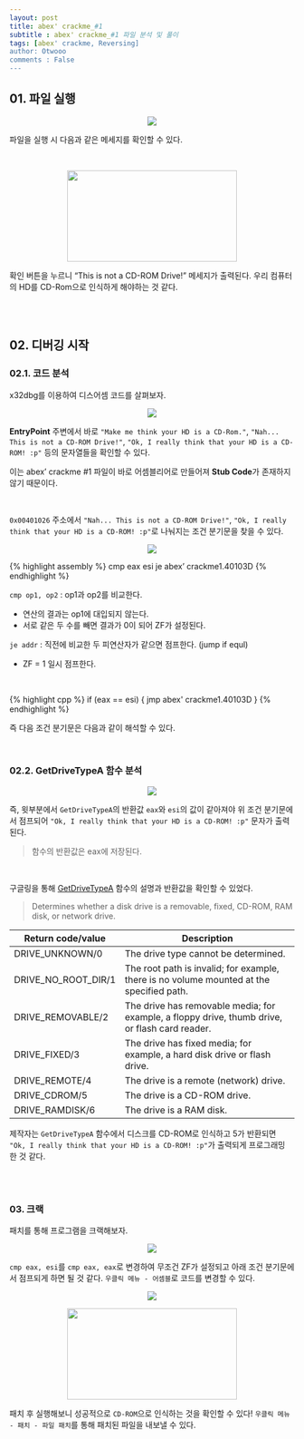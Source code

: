 ```yaml
---
layout: post
title: abex' crackme_#1 
subtitle : abex' crackme_#1 파일 분석 및 풀이
tags: [abex' crackme, Reversing]
author: Otwooo
comments : False
---
```


## 01. 파일 실행

<p align="center">
<img src="{{ site.baseurl }}assets\img\1_Untitled.jpg">
</p>

파일을 실행 시 다음과 같은 메세지를 확인할 수  있다.

<br>

<p align="center">
<img src="{{ site.baseurl }}assets\img\1_Untitled 1.png" height="161" width="300">
</p>

확인 버튼을 누르니 “This is not a CD-ROM Drive!” 메세지가 출력된다. 우리 컴퓨터의 HD를 CD-Rom으로 인식하게 해야하는 것 같다.


<br>
<br>


## 02. 디버깅 시작

### 02.1. 코드 분석

x32dbg를 이용하여 디스어셈 코드를 살펴보자.

<p align="center">
<img src="{{ site.baseurl }}assets\img\1_Untitled 2.png">
</p>

**EntryPoint** 주변에서 바로 `"Make me think your HD is a CD-Rom."`, `"Nah... This is not a CD-ROM Drive!"`, `"Ok, I really think that your HD is a CD-ROM! :p"` 등의 문자열들을 확인할 수 있다.

이는 abex’ crackme #1 파일이 바로 어셈블리어로 만들어져 **Stub Code**가 존재하지 않기 때문이다.

<br>

`0x00401026` 주소에서 `"Nah... This is not a CD-ROM Drive!"`, `"Ok, I really think that your HD is a CD-ROM! :p"`로 나눠지는 조건 분기문을 찾을 수 있다.

<p align="center">
<img src="{{ site.baseurl }}assets\img\1_Untitled 3.png">
</p>


{% highlight assembly %}
cmp eax esi 
je abex’ crackme1.40103D
{% endhighlight %}

`cmp op1, op2` : op1과 op2를 비교한다.

- 연산의 결과는 op1에 대입되지 않는다.
- 서로 같은 두 수를 빼면 결과가 0이 되어 ZF가 설정된다.

`je addr` : 직전에 비교한 두 피연산자가 같으면 점프한다. (jump if equl)

- ZF = 1 일시 점프한다.

<br>

{% highlight cpp %}
if (eax == esi) {
	jmp abex' crackme1.40103D 
}
{% endhighlight %}

즉 다음 조건 분기문은 다음과 같이 해석할 수 있다.

<br>

### 02.2. GetDriveTypeA 함수 분석

<p align="center">
<img src="{{ site.baseurl }}assets\img\1_Untitled 4.png">
</p>

즉, 윗부분에서 `GetDriveTypeA`의 반환값 `eax`와 `esi`의 값이 같아져야 위 조건 분기문에서 점프되어 `"Ok, I really think that your HD is a CD-ROM! :p"` 문자가 출력된다.

> 함수의 반환값은 eax에 저장된다.

<br>

구글링을 통해 [GetDriveTypeA](https://learn.microsoft.com/en-us/windows/win32/api/fileapi/nf-fileapi-getdrivetypea) 함수의 설명과 반환값을 확인할 수 있었다.

> Determines whether a disk drive is a removable, fixed, CD-ROM, RAM disk, or network drive.

| Return code/value | Description |
| --- | --- |
| DRIVE_UNKNOWN/0 | The drive type cannot be determined. |
| DRIVE_NO_ROOT_DIR/1 | The root path is invalid; for example, there is no volume mounted at the specified path. |
| DRIVE_REMOVABLE/2 | The drive has removable media; for example, a floppy drive, thumb drive, or flash card reader. |
| DRIVE_FIXED/3 | The drive has fixed media; for example, a hard disk drive or flash drive. |
| DRIVE_REMOTE/4 | The drive is a remote (network) drive. |
| DRIVE_CDROM/5 | The drive is a CD-ROM drive. |
| DRIVE_RAMDISK/6 | The drive is a RAM disk. |

제작자는 `GetDriveTypeA` 함수에서 디스크를 CD-ROM로 인식하고 5가 반환되면 `"Ok, I really think that your HD is a CD-ROM! :p"`가 출력되게 프로그래밍 한 것 같다.

<br><br>

### 03. 크랙

패치를 통해 프로그램을 크랙해보자.

<p align="center">
<img src="{{ site.baseurl }}assets\img\1_Untitled 5.png">
</p>

`cmp eax, esi`를 `cmp eax, eax`로 변경하여 무조건 ZF가 설정되고 아래 조건 분기문에서 점프되게 하면 될 것 같다. `우클릭 메뉴 - 어셈블`로 코드를 변경할 수 있다.

<p align="center">
<img src="{{ site.baseurl }}assets\img\1_Untitled 6.png">
</p>

<p align="center">
<img src="{{ site.baseurl }}assets\img\1_Untitled 7.png" height="161" width="300">
</p>

패치 후 실행해보니 성공적으로 `CD-ROM`으로 인식하는 것을 확인할 수 있다! `우클릭 메뉴 - 패치 - 파일 패치`를 통해 패치된 파일을 내보낼 수 있다.